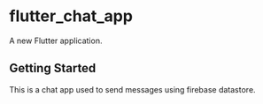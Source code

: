# flutter_chat_app

A new Flutter application.

## Getting Started

This is a chat app used to send messages using firebase datastore.


